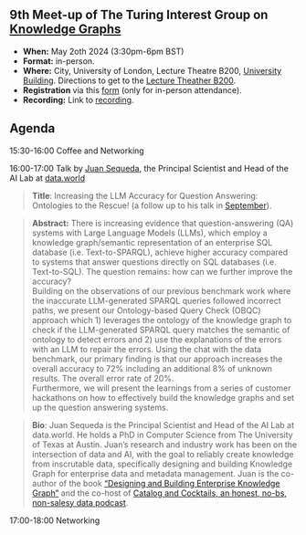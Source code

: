 ## 9th Meet-up of The Turing Interest Group on [Knowledge Graphs](https://www.turing.ac.uk/research/interest-groups/knowledge-graphs)

- **When:** May 2oth 2024  (3:30pm-6pm BST)
- **Format:** in-person.
- **Where:** City, University of London, Lecture Theatre B200, [University Building](https://staffhub.city.ac.uk/timetabling/rooms-by-building/university-building/b200).  Directions to get to the [Lecture Theather B200](https://drive.google.com/file/d/1IZJJIYSBwjitvBUa8bKIZ38fEwwWK95f/view?usp=sharing).
- **Registration** via this [form](https://forms.office.com/e/ZyTtJdWVis) (only for in-person attendance).
- **Recording:** Link to [recording](https://echo360.org.uk/section/5e35847f-eb8f-4533-b886-f34fb4a0d601/public).

## Agenda

15:30-16:00    Coffee and Networking

16:00-17:00    Talk by [Juan Sequeda](https://juansequeda.com/), the Principal Scientist and Head of the AI Lab at [data.world](https://data.world/)

> **Title**:  Increasing the LLM Accuracy for Question Answering: Ontologies to the Rescue! (a follow up to his talk in [September](https://github.com/turing-knowledge-graphs/meet-ups/blob/main/agenda-7th-meetup.md)).
          
> **Abstract:**  There is increasing evidence that question-answering (QA) systems with Large Language Models (LLMs), which employ a knowledge graph/semantic representation of an enterprise SQL database (i.e. Text-to-SPARQL), achieve higher    accuracy compared to systems that answer questions directly on SQL databases (i.e. Text-to-SQL). The question remains: how can we further improve the accuracy?          
> Building on the observations of our previous benchmark work where the inaccurate LLM-generated SPARQL queries followed incorrect paths, we present our Ontology-based Query Check (OBQC) approach which 1) leverages the ontology of the knowledge graph to check if the LLM-generated SPARQL query matches the semantic of ontology to detect errors and 2) use the explanations of the errors with an LLM to repair the errors. Using the chat with the data benchmark, our primary finding is that our approach increases the overall accuracy to 72% including an additional 8% of unknown results. The overall error rate of 20%.  
> Furthermore, we will present the learnings from a series of customer hackathons on how to effectively build the knowledge graphs and set up the question answering systems.

> **Bio**: Juan Sequeda is the Principal Scientist and Head of the AI Lab at data.world. He holds a PhD in Computer Science from The University of Texas at Austin. Juan’s research and     industry work has been on the intersection of data and AI, with the goal to reliably create knowledge from inscrutable data, specifically designing and building Knowledge Graph for enterprise data and metadata management. Juan is the co-author of the book [“Designing and Building Enterprise Knowledge Graph”](https://www.amazon.com/Designing-Enterprise-Knowledge-Synthesis-Semantics/dp/1636391745) and the co-host of [Catalog and Cocktails, an honest, no-bs, non-salesy data podcast](https://data.world/podcasts/).

17:00-18:00    Networking
